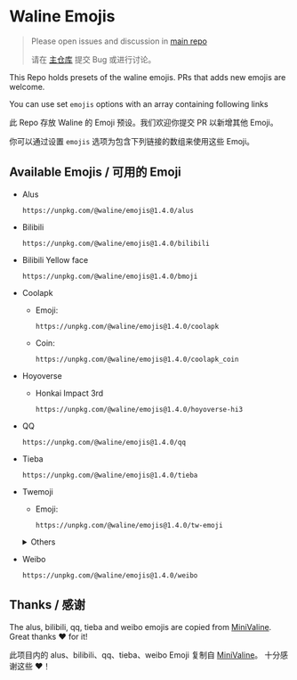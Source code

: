 # Waline Emojis

> Please open issues and discussion in [main repo](https://github.com/lizheming/waline)
>
> 请在 [主仓库](https://github.com/lizheming/waline) 提交 Bug 或进行讨论。

This Repo holds presets of the waline emojis. PRs that adds new emojis are welcome.

You can use set `emojis` options with an array containing following links

此 Repo 存放 Waline 的 Emoji 预设。我们欢迎你提交 PR 以新增其他 Emoji。

你可以通过设置 `emojis` 选项为包含下列链接的数组来使用这些 Emoji。

## Available Emojis / 可用的 Emoji

- Alus

  ```
  https://unpkg.com/@waline/emojis@1.4.0/alus
  ```

- Bilibili

  ```
  https://unpkg.com/@waline/emojis@1.4.0/bilibili
  ```

- Bilibili Yellow face

  ```  
  https://unpkg.com/@waline/emojis@1.4.0/bmoji
  ```

- Coolapk

  - Emoji:

    ```
    https://unpkg.com/@waline/emojis@1.4.0/coolapk
    ```
  - Coin:

    ```
    https://unpkg.com/@waline/emojis@1.4.0/coolapk_coin
    ```

- Hoyoverse

  - Honkai Impact 3rd

    ```
    https://unpkg.com/@waline/emojis@1.4.0/hoyoverse-hi3
    ```

- QQ

  ```
  https://unpkg.com/@waline/emojis@1.4.0/qq
  ```

- Tieba

  ```
  https://unpkg.com/@waline/emojis@1.4.0/tieba
  ```

- Twemoji

  - Emoji:

    ```
    https://unpkg.com/@waline/emojis@1.4.0/tw-emoji
    ```

  <details>
  <summary>Others</summary>

  - Full: (Not recommand)

    ```
    https://unpkg.com/@waline/emojis@1.4.0/tw
    ```

  - People:

    ```
    https://unpkg.com/@waline/emojis@1.4.0/tw-people
    ```

  - Body:

    ```
    https://unpkg.com/@waline/emojis@1.4.0/tw-body
    ```

  - Flag:

    ```
    https://unpkg.com/@waline/emojis@1.4.0/tw-flag
    ```

  - Food:

    ```
    https://unpkg.com/@waline/emojis@1.4.0/tw-food
    ```

  - Natural:

    ```
    https://unpkg.com/@waline/emojis@1.4.0/tw-natural
    ```

  - Object:

    ```
    https://unpkg.com/@waline/emojis@1.4.0/tw-object
    ```

  - Sport:

    ```
    https://unpkg.com/@waline/emojis@1.4.0/tw-sport
    ```

  - Symbol:

    ```
    https://unpkg.com/@waline/emojis@1.4.0/tw-symbol
    ```

  - Time:

    ```
    https://unpkg.com/@waline/emojis@1.4.0/tw-time
    ```

  - Travel:

    ```
    https://unpkg.com/@waline/emojis@1.4.0/tw-travel
    ```

  - Weather:

    ```
    https://unpkg.com/@waline/emojis@1.4.0/tw-weather
    ```

  </details>

- Weibo

  ```
  https://unpkg.com/@waline/emojis@1.4.0/weibo
  ```

## Thanks / 感谢

The alus, bilibili, qq, tieba and weibo emojis are copied from [MiniValine](https://github.com/MiniValine). Great thanks :heart: for it!

此项目内的 alus、bilibili、qq、tieba、weibo Emoji 复制自 [MiniValine](https://github.com/MiniValine)。 十分感谢这些 :heart:！
